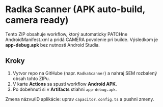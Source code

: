 
# Radka Scanner (APK auto-build, camera ready)

Tento ZIP obsahuje workflow, ktorý automaticky PATCHne AndroidManifest.xml a pridá CAMERA povolenie pri builde.
Výsledkom je **app-debug.apk** bez nutnosti Android Studia.

## Kroky
1. Vytvor repo na GitHube (napr. `RadkaScanner`) a nahraj SEM rozbalený obsah tohto ZIPu.
2. V karte **Actions** sa spustí workflow **Android APK**.
3. Po dobehnutí si v **Artifacts** stiahni `app-debug.apk`.

Zmena názvu/ID aplikácie: uprav `capacitor.config.ts` a pushni zmeny.
